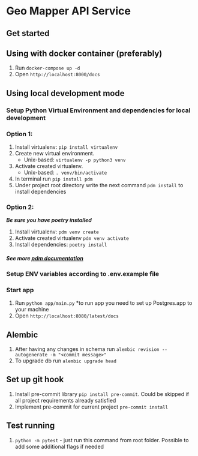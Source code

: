 # Geo Mapper API Service

## Get started

## Using with docker container (preferably)
1. Run `docker-compose up -d`
2. Open `http://localhost:8000/docs`


## Using local development mode
### Setup Python Virtual Environment and dependencies for local development
### Option 1:
1. Install virtualenv: `pip install virtualenv`
2. Create new virtual environment.
    * Unix-based: `virtualenv -p python3 venv`
3. Activate created virtualenv.
    * Unix-based: `. venv/bin/activate`
4. In terminal run `pip install pdm`
5. Under project root directory write the next command `pdm install` to install dependencies
### Option 2:
***Be sure you have poetry installed***
1. Install virtualenv: `pdm venv create`
2. Activate created virtualenv `pdm venv activate`
3. Install dependencies: `poetry install`

#### *See more [pdm documentation](https://pdm-project.org/en/latest/)*

### Setup ENV variables according to .env.example file

### Start app
1. Run `python app/main.py` *to run app you need to set up Postgres.app to your machine
2. Open `http://localhost:8080/latest/docs`

## Alembic
1. After having any changes in schema run `alembic revision --autogenerate -m "<commit message>"`
2. To upgrade db run `alembic upgrade head`

## Set up git hook
1. Install pre-commit library `pip install pre-commit`. Could be skipped if all project requirements already satisfied
2. Implement pre-commit for current project `pre-commit install`

## Test running
1. `python -m pytest` - just run this command from root folder. Possible to add some additional flags if needed
